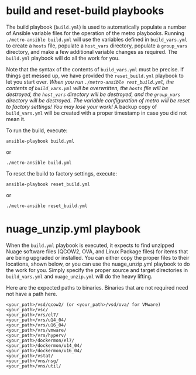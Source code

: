 # build and reset-build playbooks

The build playbook (`build.yml`) is used to automatically populate a number of Ansible variable files for the operation of the metro playbooks. Running `./metro-ansible build.yml` will use the variables defined in `build_vars.yml` to create a `hosts` file, populate a `host_vars` directory, populate a `group_vars` directory, and make a few additional variable changes as required. The `build.yml` playbook will do all the work for you.

Note that the syntax of the contents of `build_vars.yml` must be precise. If things get messed up, we have provided the `reset_build.yml` playbook to let you start over. *When you run `./metro-ansible rest_build.yml`, the contents of `build_vars.yml` will be overwritten, the `hosts` file will be destroyed, the `host_vars` directory will be destroyed, and the `group_vars` directory will be destroyed. The variable configuration of metro will be reset to factory settings! You may lose your work!* A backup copy of `build_vars.yml` will be created with a proper timestamp in case you did not mean it.

To run the build, execute:

`ansible-playbook build.yml`

or

`./metro-ansible build.yml`

To reset the build to factory settings, execute:

`ansible-playbook reset_build.yml`

or

`./metro-ansible reset_build.yml`

# nuage_unzip.yml playbook

When the `build.yml` playbook is executed, it expects to find unzipped Nuage software files (QCOW2, OVA, and Linux Package files) for items that are being upgraded or installed. You can either copy the proper files to their locations, shown below, or you can use the nuage_unzip.yml playbook to do the work for you. Simply specify the proper source and target directories in `build_vars.yml` and `nuage_unzip.yml` will do the heavy lifting.

Here are the expected paths to binaries. Binaries that are not required need not have a path here.

```
<your_path>/vsd/qcow2/ (or <your_path>/vsd/ova/ for VMware)
<your_path>/vsc/
<your_path>/vrs/el7/
<your_path>/vrs/u14_04/
<your_path>/vrs/u16_04/
<your_path>/vrs/vmware/
<your_path>/vrs/hyperv/
<your_path>/dockermon/el7/
<your_path>/dockermon/u14_04/
<your_path>/dockermon/u16_04/
<your_path>/vstat/
<your_path>/vns/nsg/
<your_path>/vns/util/
```

